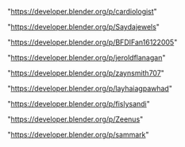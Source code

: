 "https://developer.blender.org/p/cardiologist"

"https://developer.blender.org/p/Saydajewels"

"https://developer.blender.org/p/BFDIFan16122005"

"https://developer.blender.org/p/jeroldflanagan"

"https://developer.blender.org/p/zaynsmith707"

"https://developer.blender.org/p/layhaiagpawhad"

"https://developer.blender.org/p/fislysandi"

"https://developer.blender.org/p/Zeenus"

"https://developer.blender.org/p/sammark"

 
